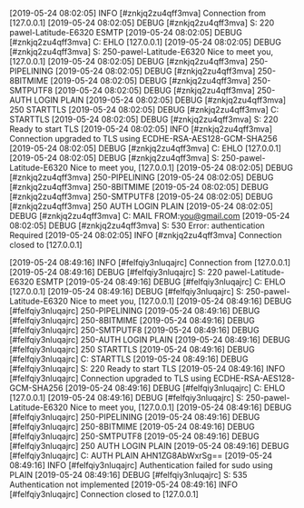 [2019-05-24 08:02:05] INFO  [#znkjq2zu4qff3mva] Connection from [127.0.0.1]
[2019-05-24 08:02:05] DEBUG [#znkjq2zu4qff3mva] S: 220 pawel-Latitude-E6320 ESMTP
[2019-05-24 08:02:05] DEBUG [#znkjq2zu4qff3mva] C: EHLO [127.0.0.1]
[2019-05-24 08:02:05] DEBUG [#znkjq2zu4qff3mva] S: 250-pawel-Latitude-E6320 Nice to meet you, [127.0.0.1]
[2019-05-24 08:02:05] DEBUG [#znkjq2zu4qff3mva] 250-PIPELINING
[2019-05-24 08:02:05] DEBUG [#znkjq2zu4qff3mva] 250-8BITMIME
[2019-05-24 08:02:05] DEBUG [#znkjq2zu4qff3mva] 250-SMTPUTF8
[2019-05-24 08:02:05] DEBUG [#znkjq2zu4qff3mva] 250-AUTH LOGIN PLAIN
[2019-05-24 08:02:05] DEBUG [#znkjq2zu4qff3mva] 250 STARTTLS
[2019-05-24 08:02:05] DEBUG [#znkjq2zu4qff3mva] C: STARTTLS
[2019-05-24 08:02:05] DEBUG [#znkjq2zu4qff3mva] S: 220 Ready to start TLS
[2019-05-24 08:02:05] INFO  [#znkjq2zu4qff3mva] Connection upgraded to TLS using  ECDHE-RSA-AES128-GCM-SHA256
[2019-05-24 08:02:05] DEBUG [#znkjq2zu4qff3mva] C: EHLO [127.0.0.1]
[2019-05-24 08:02:05] DEBUG [#znkjq2zu4qff3mva] S: 250-pawel-Latitude-E6320 Nice to meet you, [127.0.0.1]
[2019-05-24 08:02:05] DEBUG [#znkjq2zu4qff3mva] 250-PIPELINING
[2019-05-24 08:02:05] DEBUG [#znkjq2zu4qff3mva] 250-8BITMIME
[2019-05-24 08:02:05] DEBUG [#znkjq2zu4qff3mva] 250-SMTPUTF8
[2019-05-24 08:02:05] DEBUG [#znkjq2zu4qff3mva] 250 AUTH LOGIN PLAIN
[2019-05-24 08:02:05] DEBUG [#znkjq2zu4qff3mva] C: MAIL FROM:<you@gmail.com>
[2019-05-24 08:02:05] DEBUG [#znkjq2zu4qff3mva] S: 530 Error: authentication Required
[2019-05-24 08:02:05] INFO  [#znkjq2zu4qff3mva] Connection closed to [127.0.0.1]

[2019-05-24 08:49:16] INFO  [#felfqiy3nluqajrc] Connection from [127.0.0.1]
[2019-05-24 08:49:16] DEBUG [#felfqiy3nluqajrc] S: 220 pawel-Latitude-E6320 ESMTP
[2019-05-24 08:49:16] DEBUG [#felfqiy3nluqajrc] C: EHLO [127.0.0.1]
[2019-05-24 08:49:16] DEBUG [#felfqiy3nluqajrc] S: 250-pawel-Latitude-E6320 Nice to meet you, [127.0.0.1]
[2019-05-24 08:49:16] DEBUG [#felfqiy3nluqajrc] 250-PIPELINING
[2019-05-24 08:49:16] DEBUG [#felfqiy3nluqajrc] 250-8BITMIME
[2019-05-24 08:49:16] DEBUG [#felfqiy3nluqajrc] 250-SMTPUTF8
[2019-05-24 08:49:16] DEBUG [#felfqiy3nluqajrc] 250-AUTH LOGIN PLAIN
[2019-05-24 08:49:16] DEBUG [#felfqiy3nluqajrc] 250 STARTTLS
[2019-05-24 08:49:16] DEBUG [#felfqiy3nluqajrc] C: STARTTLS
[2019-05-24 08:49:16] DEBUG [#felfqiy3nluqajrc] S: 220 Ready to start TLS
[2019-05-24 08:49:16] INFO  [#felfqiy3nluqajrc] Connection upgraded to TLS using  ECDHE-RSA-AES128-GCM-SHA256
[2019-05-24 08:49:16] DEBUG [#felfqiy3nluqajrc] C: EHLO [127.0.0.1]
[2019-05-24 08:49:16] DEBUG [#felfqiy3nluqajrc] S: 250-pawel-Latitude-E6320 Nice to meet you, [127.0.0.1]
[2019-05-24 08:49:16] DEBUG [#felfqiy3nluqajrc] 250-PIPELINING
[2019-05-24 08:49:16] DEBUG [#felfqiy3nluqajrc] 250-8BITMIME
[2019-05-24 08:49:16] DEBUG [#felfqiy3nluqajrc] 250-SMTPUTF8
[2019-05-24 08:49:16] DEBUG [#felfqiy3nluqajrc] 250 AUTH LOGIN PLAIN
[2019-05-24 08:49:16] DEBUG [#felfqiy3nluqajrc] C: AUTH PLAIN AHN1ZG8AbWxrSg==
[2019-05-24 08:49:16] INFO  [#felfqiy3nluqajrc] Authentication failed for sudo using PLAIN
[2019-05-24 08:49:16] DEBUG [#felfqiy3nluqajrc] S: 535 Authentication not implemented
[2019-05-24 08:49:16] INFO  [#felfqiy3nluqajrc] Connection closed to [127.0.0.1]
